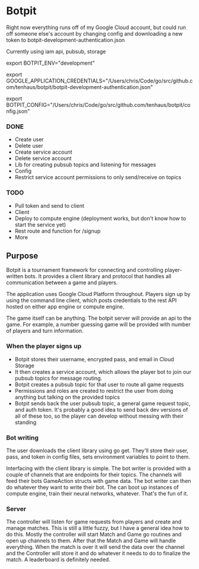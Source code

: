 # Botpit

Right now everything runs off of my Google Cloud account, but could run off someone else's account by changing config and downloading a new token to botpit-development-authentication.json

Currently using iam api, pubsub, storage

export BOTPIT_ENV="development"

export GOOGLE_APPLICATION_CREDENTIALS="/Users/chris/Code/go/src/github.com/tenhaus/botpit/botpit-development-authentication.json"

export BOTPIT_CONFIG="/Users/chris/Code/go/src/github.com/tenhaus/botpit/config.json"

### DONE
* Create user
* Delete user
* Create service account
* Delete service account
* Lib for creating pubsub topics and listening for messages
* Config
* Restrict service account permissions to only send/receive on topics

### TODO
* Pull token and send to client
* Client
* Deploy to compute engine (deployment works, but don't know how to start the service yet)
* Rest route and function for /signup
* More 

## Purpose

Botpit is a tournament framework for connecting and controlling player-written bots. It provides a client library and protocol that handles all communication between a game and players.

The application uses Google Cloud Platform throughout. Players sign up by using the command line client, which posts credentials to the rest API hosted on either app engine or compute engine.

The game itself can be anything. The botpit server will provide an api to the game. For example, a number guessing game will be provided with number of players and turn information.

### When the player signs up
* Botpit stores their username, encrypted pass, and email in Cloud Storage
* It then creates a service account, which allows the player bot to join our pubsub topics for message routing.
* Botpit creates a pubsub topic for that user to route all game requests
* Permissions and roles are created to restrict the user from doing anything but talking on the provided topics
* Botpit sends back the user pubsub topic, a general game request topic, and auth token. It's probably a good idea to send back dev versions of all of these too, so the player can develop without messing with their standing

### Bot writing
The user downloads the client library using go get. They'll store their user, pass, and token in config files, sets environment variables to point to them.

Interfacing with the client library is simple. The bot writer is provided with a couple of channels that are endpoints for their topics. The channels will feed their bots GameAction structs with game data. The bot writer can then do whatever they want to write their bot. The can boot up instances of compute engine, train their neural networks, whatever. That's the fun of it.

### Server
The controller will listen for game requests from players and create and manage matches. This is still a little fuzzy, but I have a general idea how to do this. Mostly the controller will start Match and Game go routines and open up channels to them. After that the Match and Game will handle everything. When the match is over it will send the data over the channel and the Controller will store it and do whatever it needs to do to finalize the match. A leaderboard is definitely needed.
